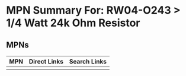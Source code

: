



# MPN Summary For: RW04-O243 > 1/4 Watt 24k Ohm Resistor

## MPNs
  

|MPN|Direct Links|Search Links|
| :--- | :--- | :--- |
||||
